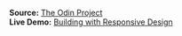 **Source:** [The Odin Project](https://www.theodinproject.com/paths/full-stack-javascript/courses/html-and-css/lessons/building-with-responsive-design)\
**Live Demo:** [Building with Responsive Design](https://igorlimamendes.github.io/building-with-responsive-design/)
